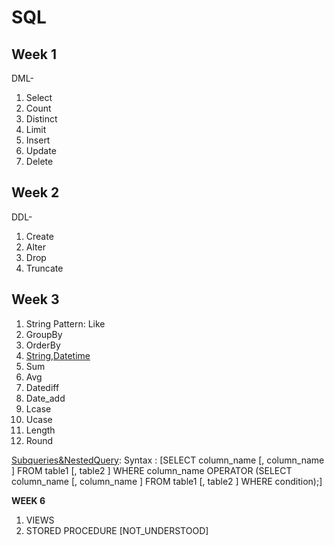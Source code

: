 # SQL

## Week 1

DML-
1. Select
2. Count
3. Distinct
4. Limit
5. Insert
6. Update
7. Delete

## Week 2

DDL-
1. Create
2. Alter
3. Drop
4. Truncate

## Week 3

1. String Pattern: Like
2. GroupBy
3. OrderBy
4. [String,Datetime](https://cf-courses-data.s3.us.cloud-object-storage.appdomain.cloud/IBMDeveloperSkillsNetwork-DB0201EN-SkillsNetwork/labs/MySQL/week3/Builtinfunctions.md.html)
5. Sum
6. Avg
7. Datediff
8. Date_add
9. Lcase
10. Ucase
11. Length
12. Round


[Subqueries&NestedQuery](https://cf-courses-data.s3.us.cloud-object-storage.appdomain.cloud/IBMDeveloperSkillsNetwork-DB0201EN-SkillsNetwork/labs/MySQL/week3/subqueries_nestedselects.md.html):
Syntax : [SELECT column_name [, column_name ]
    FROM table1 [, table2 ]
    WHERE column_name OPERATOR
    (SELECT column_name [, column_name ]
    FROM table1 [, table2 ]
    WHERE condition);]

**WEEK 6**

1. VIEWS
2. STORED PROCEDURE [NOT_UNDERSTOOD]

